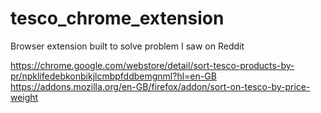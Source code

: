 # tesco_chrome_extension

Browser extension built to solve problem I saw on Reddit

https://chrome.google.com/webstore/detail/sort-tesco-products-by-pr/npklifedebkonbikjlcmbpfddbemgnml?hl=en-GB
https://addons.mozilla.org/en-GB/firefox/addon/sort-on-tesco-by-price-weight
